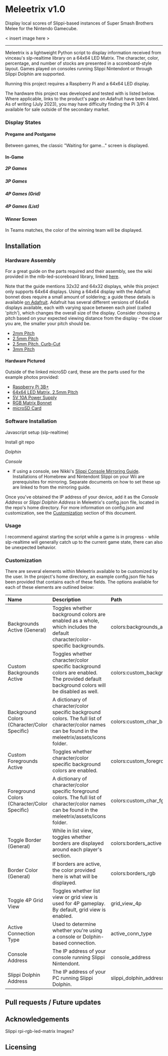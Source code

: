 # Meleetrix v1.0

Display local scores of Slippi-based instances of Super Smash Brothers Melee for the Nintendo Gamecube.


< insert image here >

---------------

Meleetrix is a lightweight Python script to display information received from vinceau's slp-realtime library on a 64x64 LED Matrix. The character, color, percentage, and number of stocks are presented in a scoreboard-style layout. Games played on consoles running Slippi Nintendont or through Slippi Dolphin are supported.

Running this project requires a Raspberry Pi and a 64x64 LED display.

The hardware this project was developed and tested with is listed below. Where applicable, links to the product's page on Adafruit have been listed. As of writing (July 2023), you may have difficulty finding the Pi 3/Pi 4 available for sale outside of the secondary market.

### Display States

#### Pregame and Postgame

Between games, the classic "Waiting for game..." screen is displayed.

#### In-Game

##### *2P Games*

##### *3P Games*

##### *4P Games (Grid)*

##### *4P Games (List)*

#### Winner Screen

In Teams matches, the color of the winning team will be displayed.

## Installation

### Hardware Assembly

For a great guide on the parts required and their assembly, see the wiki provided in the mlb-led-scoreboard library, linked [here](https://github.com/MLB-LED-Scoreboard/mlb-led-scoreboard/wiki).

Note that the guide mentions 32x32 and 64x32 displays, while this project only supports 64x64 displays. Using a 64x64 display with the Adafruit bonnet does require a small amount of soldering; a guide these details is available [on Adafruit](https://learn.adafruit.com/adafruit-rgb-matrix-bonnet-for-raspberry-pi/driving-matrices). Adafruit has several different versions of 64x64 displays available, each with varying space between each pixel (called 'pitch'), which changes the overall size of the display. Consider choosing a pitch based on your expected viewing distance from the display - the closer you are, the smaller your pitch should be.

* [2mm Pitch](https://www.adafruit.com/product/5362)
* [2.5mm Pitch](https://www.adafruit.com/product/3649)
* [2.5mm Pitch, Curb-Cut](https://www.adafruit.com/product/5407)
* [3mm Pitch](https://www.adafruit.com/product/4732)

#### Hardware Pictured
Outside of the linked microSD card, these are the parts used for the example photos provided:

* [Raspberry Pi 3B+](https://www.adafruit.com/product/3775)
* [64x64 LED Matrix, 2.5mm Pitch](https://www.adafruit.com/product/3649)
* [5V 10A Power Supply](https://www.adafruit.com/product/658)
* [RGB Matrix Bonnet](https://www.adafruit.com/product/3211)
* [microSD Card](https://www.adafruit.com/product/1294)

### Software Installation

Javascript setup (slp-realtime)

Install git repo

*Dolphin*

*Console*
* If using a console, see Nikki's [Slippi Console Mirroring Guide](https://docs.google.com/document/d/1ezavBjqVGbVO8aqSa5EHfq7ZflrTCvezRYjOf51MOWg/edit). Installations of Homebrew and Nintendont Slippi on your Wii are prerequisites for mirroring. Separate documents on how to set these up are linked to from the mirroring guide.

Once you've obtained the IP address of your device, add it as the *Console Address* or *Slippi Dolphin Address* in Meleetrix's config.json file, located in the repo's home directory. For more information on config.json and customization, see the [Customization](https://github.com/ttroy1/meleenotes/edit/main/README.md#customization) section of this document.

### Usage

I recommend against starting the script while a game is in progress - while slp-realtime will generally catch up to the current game state, there can also be unexpected behavior.

### Customization

There are several elements within Meleetrix available to be customized by the user. In the project's home directory, an example config.json file has been provided that contains each of these fields. The options available for each of these elements are outlined below:

| Name                                    | Description | Path        | Type     | Example     |
| :---                                          |    :---     |     :--- | :--- | :--- |
| Backgrounds Active (General)                            | Toggles whether background colors are enabled as a whole, which includes the default character/color-specific backgrounds. | colors:backgrounds_active       | Bool | true |
| Custom Backgrounds Active                 | Toggles whether character/color specific background colors are enabled. The provided default background colors will be disabled as well. | colors:custom_backgrounds_active      | Bool | false |
| Background Colors (Character/Color Specific) | A dictionary of character/color specific background colors. The full list of character/color names can be found in the meleetrix/assets/icons folder.       | colors:custom_char_bgs       | Dict | {"falcon-green": [14, 74, 46]} |
| Custom Foregrounds Active | Toggles whether character/color specific background colors are enabled.             | colors:custom_foregrounds_active       | Bool | false |
| Foreground Colors (Character/Color Specific) | A dictionary of character/color specific foreground colors. The full list of character/color names can be found in the meleetrix/assets/icons folder.            | colors:custom_char_fgs      | Dict | {"falcon-green": [255, 255, 255]} |
| Toggle Border (General) | While in list view, toggles whether borders are displayed around each player's section.         | colors:borders_active      | List | false |
| Border Color (General)                           | If borders are active, the color provided here is what will be displayed.         | colors:borders_rgb | Array | [255, 255, 255]
| Toggle 4P Grid View                           | Toggles whether list view or grid view is used for 4P gameplay. By default, grid view is enabled. | grid_view_4p        | Bool | true |
| Active Connection Type                        | Used to determine whether you're using a console or Dolphin-based connection.        | active_conn_type     | String | "dolphin" *or* "console" |
| Console Address                      | The IP address of your console running Slippi Nintendont. | console_address      | String | "192.168.0.0" |
| Slippi Dolphin Address               | The IP address of your PC running Slippi Dolphin. | slippi_dolphin_address      | String | "192.168.0.0" |

## Pull requests / Future updates



## Acknowledgements

Slippi
rpi-rgb-led-matrix
Images?

## Licensing











